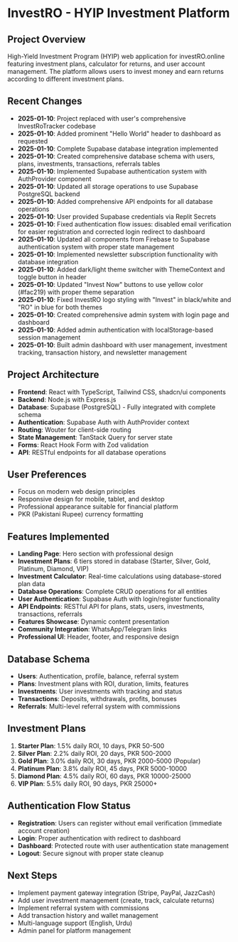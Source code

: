 # InvestRO - HYIP Investment Platform

## Project Overview
High-Yield Investment Program (HYIP) web application for investRO.online featuring investment plans, calculator for returns, and user account management. The platform allows users to invest money and earn returns according to different investment plans.

## Recent Changes
- **2025-01-10**: Project replaced with user's comprehensive InvestRoTracker codebase
- **2025-01-10**: Added prominent "Hello World" header to dashboard as requested
- **2025-01-10**: Complete Supabase database integration implemented
- **2025-01-10**: Created comprehensive database schema with users, plans, investments, transactions, referrals tables
- **2025-01-10**: Implemented Supabase authentication system with AuthProvider component
- **2025-01-10**: Updated all storage operations to use Supabase PostgreSQL backend
- **2025-01-10**: Added comprehensive API endpoints for all database operations
- **2025-01-10**: User provided Supabase credentials via Replit Secrets
- **2025-01-10**: Fixed authentication flow issues: disabled email verification for easier registration and corrected login redirect to dashboard
- **2025-01-10**: Updated all components from Firebase to Supabase authentication system with proper state management
- **2025-01-10**: Implemented newsletter subscription functionality with database integration
- **2025-01-10**: Added dark/light theme switcher with ThemeContext and toggle button in header
- **2025-01-10**: Updated "Invest Now" buttons to use yellow color (#fac219) with proper theme separation
- **2025-01-10**: Fixed InvestRO logo styling with "Invest" in black/white and "RO" in blue for both themes
- **2025-01-10**: Created comprehensive admin system with login page and dashboard
- **2025-01-10**: Added admin authentication with localStorage-based session management
- **2025-01-10**: Built admin dashboard with user management, investment tracking, transaction history, and newsletter management

## Project Architecture
- **Frontend**: React with TypeScript, Tailwind CSS, shadcn/ui components
- **Backend**: Node.js with Express.js
- **Database**: Supabase (PostgreSQL) - Fully integrated with complete schema
- **Authentication**: Supabase Auth with AuthProvider context
- **Routing**: Wouter for client-side routing
- **State Management**: TanStack Query for server state
- **Forms**: React Hook Form with Zod validation
- **API**: RESTful endpoints for all database operations

## User Preferences
- Focus on modern web design principles
- Responsive design for mobile, tablet, and desktop
- Professional appearance suitable for financial platform
- PKR (Pakistani Rupee) currency formatting

## Features Implemented
- **Landing Page**: Hero section with professional design
- **Investment Plans**: 6 tiers stored in database (Starter, Silver, Gold, Platinum, Diamond, VIP)
- **Investment Calculator**: Real-time calculations using database-stored plan data
- **Database Operations**: Complete CRUD operations for all entities
- **User Authentication**: Supabase Auth with login/register functionality
- **API Endpoints**: RESTful API for plans, stats, users, investments, transactions, referrals
- **Features Showcase**: Dynamic content presentation
- **Community Integration**: WhatsApp/Telegram links
- **Professional UI**: Header, footer, and responsive design

## Database Schema
- **Users**: Authentication, profile, balance, referral system
- **Plans**: Investment plans with ROI, duration, limits, features
- **Investments**: User investments with tracking and status
- **Transactions**: Deposits, withdrawals, profits, bonuses
- **Referrals**: Multi-level referral system with commissions

## Investment Plans
1. **Starter Plan**: 1.5% daily ROI, 10 days, PKR 50-500
2. **Silver Plan**: 2.2% daily ROI, 20 days, PKR 500-2000
3. **Gold Plan**: 3.0% daily ROI, 30 days, PKR 2000-5000 (Popular)
4. **Platinum Plan**: 3.8% daily ROI, 45 days, PKR 5000-10000
5. **Diamond Plan**: 4.5% daily ROI, 60 days, PKR 10000-25000
6. **VIP Plan**: 5.5% daily ROI, 90 days, PKR 25000+

## Authentication Flow Status
- **Registration**: Users can register without email verification (immediate account creation)
- **Login**: Proper authentication with redirect to dashboard
- **Dashboard**: Protected route with user authentication state management
- **Logout**: Secure signout with proper state cleanup

## Next Steps
- Implement payment gateway integration (Stripe, PayPal, JazzCash)
- Add user investment management (create, track, calculate returns)
- Implement referral system with commissions
- Add transaction history and wallet management
- Multi-language support (English, Urdu)
- Admin panel for platform management